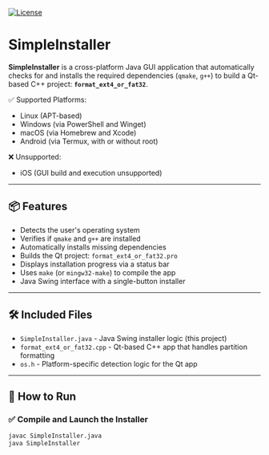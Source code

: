 [![License](https://img.shields.io/badge/License-MIT-yellow.svg)](LICENSE)
# SimpleInstaller

**SimpleInstaller** is a cross-platform Java GUI application that automatically checks for and installs the required dependencies (`qmake`, `g++`) to build a Qt-based C++ project: **`format_ext4_or_fat32`**.

✅ Supported Platforms:
- Linux (APT-based)
- Windows (via PowerShell and Winget)
- macOS (via Homebrew and Xcode)
- Android (via Termux, with or without root)

❌ Unsupported:
- iOS (GUI build and execution unsupported)

---

## 📦 Features

- Detects the user's operating system
- Verifies if `qmake` and `g++` are installed
- Automatically installs missing dependencies
- Builds the Qt project: `format_ext4_or_fat32.pro`
- Displays installation progress via a status bar
- Uses `make` (or `mingw32-make`) to compile the app
- Java Swing interface with a single-button installer

---

## 🛠 Included Files

- `SimpleInstaller.java` - Java Swing installer logic (this project)
- `format_ext4_or_fat32.cpp` - Qt-based C++ app that handles partition formatting
- `os.h` - Platform-specific detection logic for the Qt app

---

## 🚀 How to Run

### ✅ Compile and Launch the Installer

```bash
javac SimpleInstaller.java
java SimpleInstaller


